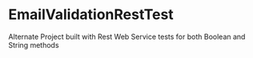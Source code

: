 # EmailValidationRestTest
Alternate Project built with Rest Web Service tests for both Boolean and String methods

